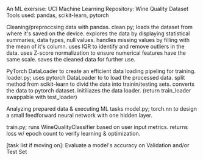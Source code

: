 An ML exersise: UCI Machine Learning Repository: Wine Quality Dataset
Tools used: pandas, scikit-learn, pytorch

Cleaning/preproccsing data with pandas.
clean.py; 
    loads the dataset from where it's saved on the device.
    explores the data by displaying statistical summaries, data types, null values.
    handles missing values by filling with the mean of it's column.
    uses IQR to identify and remove outliers in the data.
    uses Z-score normalization to ensure numerical features have the same scale.
    saves the cleaned data for further use.

PyTorch DataLoader to create an efficient data loading pipeling for training.
loader.py;
    uses pytorch DataLoader to to load the processed data.
    split method from scikit-learn to divid the data into trainin/testing sets.
    converts the data to pytorch dataset.
    initiliazes the data loader. (return train_loader swappable with test_loader)

Analyzing prepared data & executing ML tasks
model.py;
    torch.nn to design a small feedforward neural network with one hidden layer.

train.py;
    runs WineQualityClassifier based on user input metrics.
    returns loss w/ epoch count to verify learning & optimization.

[task list if moving on]:
Evaluate a model's accuracy on Validation and/or Test Set



